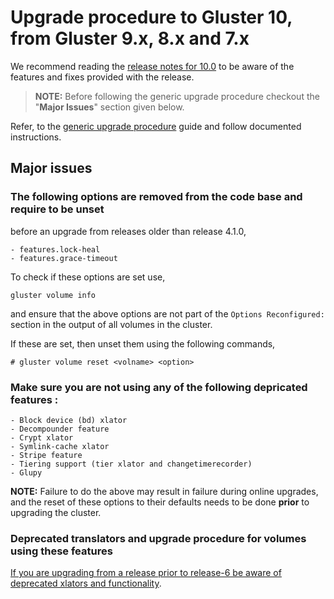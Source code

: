 # Upgrade procedure to Gluster 10, from Gluster 9.x, 8.x and 7.x

We recommend reading the [release notes for 10.0](../release-notes/10.0.md) to be
aware of the features and fixes provided with the release.

> **NOTE:** Before following the generic upgrade procedure checkout the "**Major Issues**" section given below.

Refer, to the [generic upgrade procedure](./generic-upgrade-procedure.md) guide and follow documented instructions.

## Major issues

### The following options are removed from the code base and require to be unset

before an upgrade from releases older than release 4.1.0,

    - features.lock-heal
    - features.grace-timeout

To check if these options are set use,

```console
gluster volume info
```

and ensure that the above options are not part of the `Options Reconfigured:`
section in the output of all volumes in the cluster.

If these are set, then unset them using the following commands,

```{ .console .no-copy }
# gluster volume reset <volname> <option>
```

### Make sure you are not using any of the following depricated features :

    - Block device (bd) xlator
    - Decompounder feature
    - Crypt xlator
    - Symlink-cache xlator
    - Stripe feature
    - Tiering support (tier xlator and changetimerecorder)
    - Glupy

**NOTE:** Failure to do the above may result in failure during online upgrades,
and the reset of these options to their defaults needs to be done **prior** to
upgrading the cluster.

### Deprecated translators and upgrade procedure for volumes using these features

[If you are upgrading from a release prior to release-6 be aware of deprecated xlators and functionality](https://docs.gluster.org/en/latest/Upgrade-Guide/upgrade-to-6/#deprecated-translators-and-upgrade-procedure-for-volumes-using-these-features).
